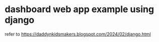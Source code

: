 # dashboard web app example using django
refer to https://daddynkidsmakers.blogspot.com/2024/02/django.html
